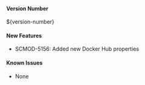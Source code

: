 #### Version Number
${version-number}

#### New Features
- SCMOD-5156: Added new Docker Hub properties

#### Known Issues
- None

